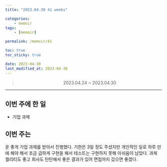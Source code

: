 ```yaml
---
title: "2023.04.30 41 weeks"

categories:
    - memoir
tags:
    - [memoir]

permalink: /memoir/41

toc: true
toc_sticky: true

date: 2023-04-30
last_modified_at: 2023-04-30
---
```


> <center> 2023.04.24 ~ 2023.04.30 </center>

---

## 이번 주에 한 일

- 기업 과제

## 이번 주는

운 좋게 기업 과제를 받아서 진행했다.
기한은 3일 정도 주셨지만 개인적인 일로 하루 만에 해야 해서 조금 급하게 구현을 해서 테스트는 구현하지 못해 아쉬움이 남았다. 
과제 퀄리티도 좋고 회사도 탄탄해서 좋은 결과가 있어 면접까지 갔으면 좋겠다.